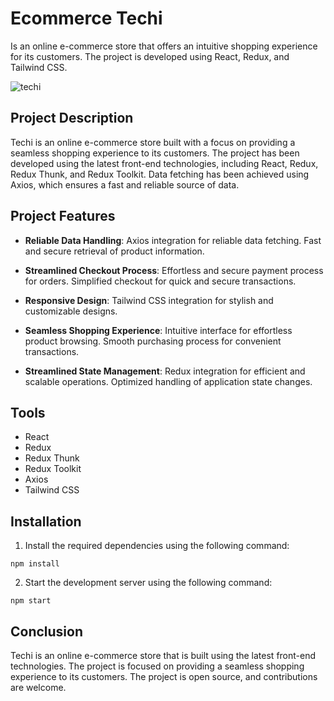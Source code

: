 # Ecommerce Techi
Is an online e-commerce store that offers an intuitive shopping experience for its customers. The project is developed using React, Redux, and Tailwind CSS.

![techi](https://github.com/Orliluq/Ecommerce-Techi/assets/122529721/5d706583-4e69-443e-ac2e-240a252eb6fd)


## Project Description
Techi is an online e-commerce store built with a focus on providing a seamless shopping experience to its customers. The project has been developed using the latest front-end technologies, including React, Redux, Redux Thunk, and Redux Toolkit. Data fetching has been achieved using Axios, which ensures a fast and reliable source of data.

## Project Features

- **Reliable Data Handling**: Axios integration for reliable data fetching. Fast and secure retrieval of product information.

- **Streamlined Checkout Process**: Effortless and secure payment process for orders. Simplified checkout for quick and secure transactions.

- **Responsive Design**: Tailwind CSS integration for stylish and customizable designs.

- **Seamless Shopping Experience**: Intuitive interface for effortless product browsing. Smooth purchasing process for convenient transactions.

- **Streamlined State Management**: Redux integration for efficient and scalable operations. Optimized handling of application state changes.

## Tools
- React
- Redux
- Redux Thunk
- Redux Toolkit
- Axios
- Tailwind CSS

## Installation
1. Install the required dependencies using the following command:

`npm install`

2. Start the development server using the following command:

`
npm start
`
## Conclusion
Techi is an online e-commerce store that is built using the latest front-end technologies. The project is focused on providing a seamless shopping experience to its customers. The project is open source, and contributions are welcome.
